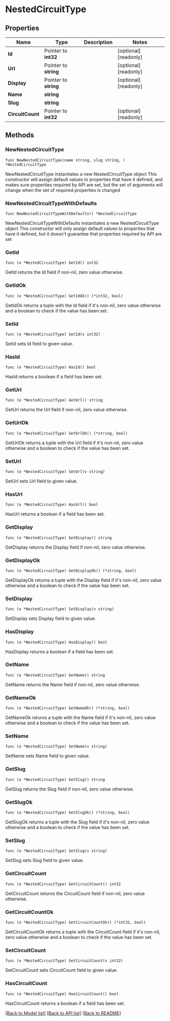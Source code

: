 # NestedCircuitType

## Properties

Name | Type | Description | Notes
------------ | ------------- | ------------- | -------------
**Id** | Pointer to **int32** |  | [optional] [readonly] 
**Url** | Pointer to **string** |  | [optional] [readonly] 
**Display** | Pointer to **string** |  | [optional] [readonly] 
**Name** | **string** |  | 
**Slug** | **string** |  | 
**CircuitCount** | Pointer to **int32** |  | [optional] [readonly] 

## Methods

### NewNestedCircuitType

`func NewNestedCircuitType(name string, slug string, ) *NestedCircuitType`

NewNestedCircuitType instantiates a new NestedCircuitType object
This constructor will assign default values to properties that have it defined,
and makes sure properties required by API are set, but the set of arguments
will change when the set of required properties is changed

### NewNestedCircuitTypeWithDefaults

`func NewNestedCircuitTypeWithDefaults() *NestedCircuitType`

NewNestedCircuitTypeWithDefaults instantiates a new NestedCircuitType object
This constructor will only assign default values to properties that have it defined,
but it doesn't guarantee that properties required by API are set

### GetId

`func (o *NestedCircuitType) GetId() int32`

GetId returns the Id field if non-nil, zero value otherwise.

### GetIdOk

`func (o *NestedCircuitType) GetIdOk() (*int32, bool)`

GetIdOk returns a tuple with the Id field if it's non-nil, zero value otherwise
and a boolean to check if the value has been set.

### SetId

`func (o *NestedCircuitType) SetId(v int32)`

SetId sets Id field to given value.

### HasId

`func (o *NestedCircuitType) HasId() bool`

HasId returns a boolean if a field has been set.

### GetUrl

`func (o *NestedCircuitType) GetUrl() string`

GetUrl returns the Url field if non-nil, zero value otherwise.

### GetUrlOk

`func (o *NestedCircuitType) GetUrlOk() (*string, bool)`

GetUrlOk returns a tuple with the Url field if it's non-nil, zero value otherwise
and a boolean to check if the value has been set.

### SetUrl

`func (o *NestedCircuitType) SetUrl(v string)`

SetUrl sets Url field to given value.

### HasUrl

`func (o *NestedCircuitType) HasUrl() bool`

HasUrl returns a boolean if a field has been set.

### GetDisplay

`func (o *NestedCircuitType) GetDisplay() string`

GetDisplay returns the Display field if non-nil, zero value otherwise.

### GetDisplayOk

`func (o *NestedCircuitType) GetDisplayOk() (*string, bool)`

GetDisplayOk returns a tuple with the Display field if it's non-nil, zero value otherwise
and a boolean to check if the value has been set.

### SetDisplay

`func (o *NestedCircuitType) SetDisplay(v string)`

SetDisplay sets Display field to given value.

### HasDisplay

`func (o *NestedCircuitType) HasDisplay() bool`

HasDisplay returns a boolean if a field has been set.

### GetName

`func (o *NestedCircuitType) GetName() string`

GetName returns the Name field if non-nil, zero value otherwise.

### GetNameOk

`func (o *NestedCircuitType) GetNameOk() (*string, bool)`

GetNameOk returns a tuple with the Name field if it's non-nil, zero value otherwise
and a boolean to check if the value has been set.

### SetName

`func (o *NestedCircuitType) SetName(v string)`

SetName sets Name field to given value.


### GetSlug

`func (o *NestedCircuitType) GetSlug() string`

GetSlug returns the Slug field if non-nil, zero value otherwise.

### GetSlugOk

`func (o *NestedCircuitType) GetSlugOk() (*string, bool)`

GetSlugOk returns a tuple with the Slug field if it's non-nil, zero value otherwise
and a boolean to check if the value has been set.

### SetSlug

`func (o *NestedCircuitType) SetSlug(v string)`

SetSlug sets Slug field to given value.


### GetCircuitCount

`func (o *NestedCircuitType) GetCircuitCount() int32`

GetCircuitCount returns the CircuitCount field if non-nil, zero value otherwise.

### GetCircuitCountOk

`func (o *NestedCircuitType) GetCircuitCountOk() (*int32, bool)`

GetCircuitCountOk returns a tuple with the CircuitCount field if it's non-nil, zero value otherwise
and a boolean to check if the value has been set.

### SetCircuitCount

`func (o *NestedCircuitType) SetCircuitCount(v int32)`

SetCircuitCount sets CircuitCount field to given value.

### HasCircuitCount

`func (o *NestedCircuitType) HasCircuitCount() bool`

HasCircuitCount returns a boolean if a field has been set.


[[Back to Model list]](../README.md#documentation-for-models) [[Back to API list]](../README.md#documentation-for-api-endpoints) [[Back to README]](../README.md)


